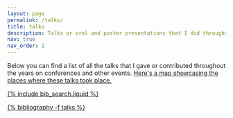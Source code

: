 ```yaml
---
layout: page
permalink: /talks/
title: talks
description: Talks or oral and poster presentations that I did throughout the years. 
nav: true
nav_order: 2
---
```


Below you can find a list of all the talks that I gave or contributed throughout the years on conferences and other events. <a href="talkmap">Here's a map showcasing the places where these talks took place.

{% include bib_search.liquid %}

<div class="publications">

{% bibliography -f talks %}

</div>
